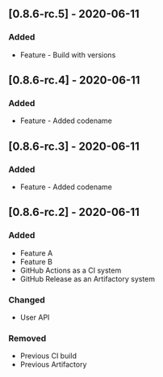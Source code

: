## [0.8.6-rc.5] - 2020-06-11
### Added
- Feature - Build with versions

## [0.8.6-rc.4] - 2020-06-11
### Added
- Feature - Added codename

## [0.8.6-rc.3] - 2020-06-11
### Added
- Feature - Added codename

## [0.8.6-rc.2] - 2020-06-11
### Added
- Feature A
- Feature B
- GitHub Actions as a CI system
- GitHub Release as an Artifactory system

### Changed
- User API

### Removed
- Previous CI build
- Previous Artifactory
